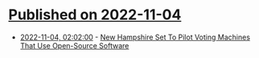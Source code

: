 # [Published on 2022-11-04](index.md)

* [2022-11-04, 02:02:00](https://politics.slashdot.org/story/22/11/03/2155238/new-hampshire-set-to-pilot-voting-machines-that-use-open-source-software?utm_source=rss1.0mainlinkanon&utm_medium=feed) - [New Hampshire Set To Pilot Voting Machines That Use Open-Source Software](https://politics.slashdot.org/story/22/11/03/2155238/new-hampshire-set-to-pilot-voting-machines-that-use-open-source-software?utm_source=rss1.0mainlinkanon&utm_medium=feed)
